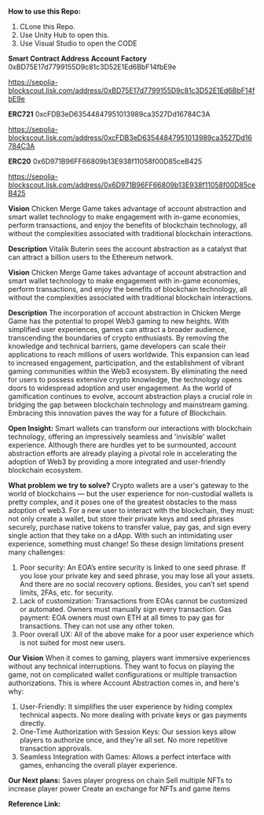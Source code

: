 
**How to use this Repo:**
1. CLone this Repo.
2. Use Unity Hub to open this.
3. Use Visual Studio to open the CODE

**Smart Contract Address**
**Account Factory**
0xBD75E17d7799155D9c81c3D52E1Ed6BbF14fbE9e

https://sepolia-blockscout.lisk.com/address/0xBD75E17d7799155D9c81c3D52E1Ed6BbF14fbE9e

**ERC721**
0xcFDB3eD63544847951013989ca3527Dd16784C3A

https://sepolia-blockscout.lisk.com/address/0xcFDB3eD63544847951013989ca3527Dd16784C3A

**ERC20**
0x6D971B96FF66809b13E938f11058f00D85ceB425

https://sepolia-blockscout.lisk.com/address/0x6D971B96FF66809b13E938f11058f00D85ceB425


**Vision**
Chicken Merge Game takes advantage of account abstraction and smart wallet technology to make engagement with in-game economies, perform transactions, and enjoy the benefits of blockchain technology, all without the complexities associated with traditional blockchain interactions.


**Description**
Vitalik Buterin sees the account abstraction as a catalyst that can attract a billion users to the Ethereum network.


**Vision**
Chicken Merge Game takes advantage of account abstraction and smart wallet technology to make engagement with in-game economies, perform transactions, and enjoy the benefits of blockchain technology, all without the complexities associated with traditional blockchain interactions.


**Description**
The incorporation of account abstraction in Chicken Merge Game has the potential to propel Web3 gaming to new heights. With simplified user experiences, games can attract a broader audience, transcending the boundaries of crypto enthusiasts. By removing the knowledge and technical barriers, game developers can scale their applications to reach millions of users worldwide. This expansion can lead to increased engagement, participation, and the establishment of vibrant gaming communities within the Web3 ecosystem. By eliminating the need for users to possess extensive crypto knowledge, the technology opens doors to widespread adoption and user engagement. As the world of gamification continues to evolve, account abstraction plays a crucial role in bridging the gap between blockchain technology and mainstream gaming. Embracing this innovation paves the way for a future of Blockchain.


**Open Insight:**
Smart wallets can transform our interactions with blockchain technology, offering an impressively seamless and 'invisible' wallet experience. Although there are hurdles yet to be surmounted, account abstraction efforts are already playing a pivotal role in accelerating the adoption of Web3 by providing a more integrated and user-friendly blockchain ecosystem.


**What problem we try to solve?**
Crypto wallets are a user's gateway to the world of blockchains — but the user experience for non-custodial wallets is pretty complex, and it poses one of the greatest obstacles to the mass adoption of web3. For a new user to interact with the blockchain, they must: not only create a wallet, but store their private keys and seed phrases securely, purchase native tokens to transfer value, pay gas, and sign every single action that they take on a dApp. With such an intimidating user experience, something must change! So these design limitations present many challenges:
1. Poor security: An EOA’s entire security is linked to one seed phrase. If you lose your private key and seed phrase, you may lose all your assets. And there are no social recovery options. Besides, you can’t set spend limits, 2FAs, etc. for security.
2. Lack of customization: Transactions from EOAs cannot be customized or automated. Owners must manually sign every transaction.
Gas payment: EOA owners must own ETH at all times to pay gas for transactions. They can not use any other token.
3. Poor overall UX: All of the above make for a poor user experience which is not suited for most new users.
   

**Our Vision**
When it comes to gaming, players want immersive experiences without any technical interruptions. They want to focus on playing the game, not on complicated wallet configurations or multiple transaction authorizations. This is where Account Abstraction comes in, and here's why:
1. User-Friendly: It simplifies the user experience by hiding complex technical aspects. No more dealing with private keys or gas payments directly.
2. One-Time Authorization with Session Keys: Our session keys allow players to authorize once, and they're all set. No more repetitive transaction approvals.
3. Seamless Integration with Games: Allows a perfect interface with games, enhancing the overall player experience.
   

**Our Next plans:**
Saves player progress on chain
Sell multiple NFTs to increase player power
Create an exchange for NFTs and game items

**Reference Link:**
